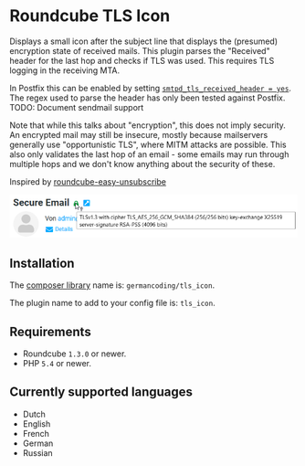 # Roundcube TLS Icon

Displays a small icon after the subject line that displays the (presumed) encryption state of received mails.
This plugin parses the "Received" header for the last hop and checks if TLS was used. This requires TLS logging in the receiving MTA.

In Postfix this can be enabled by setting [`smtpd_tls_received_header = yes`](https://www.postfix.org/postconf.5.html#smtpd_tls_received_header). The regex used to parse the header has only been tested against Postfix. TODO: Document sendmail support

Note that while this talks about "encryption", this does not imply security. An encrypted mail may still be insecure, mostly because mailservers generally use  "opportunistic TLS", where MITM attacks are possible.
This also only validates the last hop of an email - some emails may run through multiple hops and we don't know anything about the security of these.

Inspired by [roundcube-easy-unsubscribe](https://github.com/SS88UK/roundcube-easy-unsubscribe)

![Example screenshot](tls_icon_example.png)

## Installation

The [composer library](https://packagist.org/packages/germancoding/tls_icon) name is: `germancoding/tls_icon`.

The plugin name to add to your config file is: `tls_icon`.

## Requirements

- Roundcube `1.3.0` or newer.
- PHP `5.4` or newer.

## Currently supported languages

- Dutch
- English
- French
- German
- Russian
